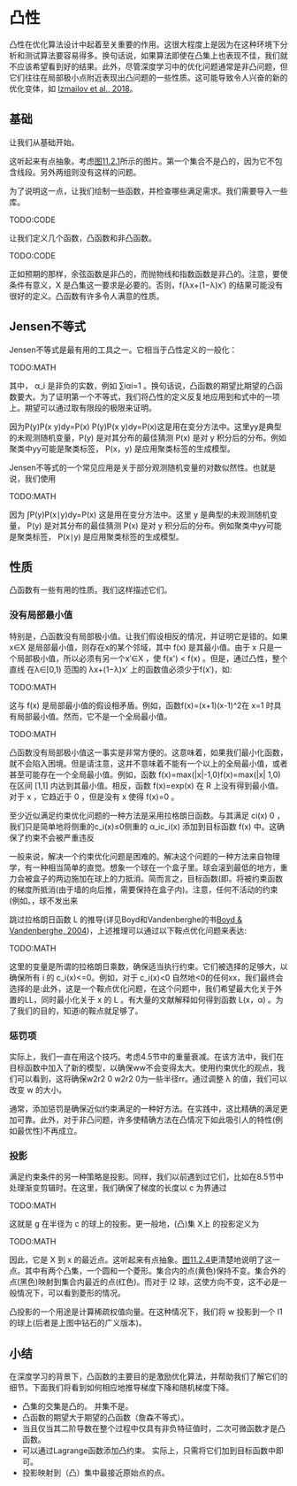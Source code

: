 

<!--
 * @version:
 * @Author:  StevenJokes https://github.com/StevenJokes
 * @Date: 2020-07-03 16:25:07
 * @LastEditors:  StevenJokes https://github.com/StevenJokes
 * @LastEditTime: 2020-07-03 17:18:57
 * @Description:
 * @TODO::
 * @Reference:
-->

# 凸性

凸性在优化算法设计中起着至关重要的作用。这很大程度上是因为在这种环境下分析和测试算法要容易得多。换句话说，如果算法即使在凸集上也表现不佳，我们就不应该希望看到好的结果。此外，尽管深度学习中的优化问题通常是非凸问题，但它们往往在局部极小点附近表现出凸问题的一些性质。这可能导致令人兴奋的新的优化变体，如 [Izmailov et al., 2018](http://preview.d2l.ai/d2l-en/PR-1102/chapter_references/zreferences.html#izmailov-podoprikhin-garipov-ea-2018)。

## 基础

让我们从基础开始。

这听起来有点抽象。考虑[图11.2.1](http://preview.d2l.ai/d2l-en/PR-1102/chapter_optimization/convexity.html#fig-pacman)所示的图片。第一个集合不是凸的，因为它不包含线段。另外两组则没有这样的问题。


为了说明这一点，让我们绘制一些函数，并检查哪些满足需求。我们需要导入一些库。

TODO:CODE

让我们定义几个函数，凸函数和非凸函数。

TODO:CODE

正如预期的那样，余弦函数是非凸的，而抛物线和指数函数是非凸的。注意，要使条件有意义，X 是凸集这一要求是必要的。否则，f(λx+(1−λ)x′) 的结果可能没有很好的定义。凸函数有许多令人满意的性质。

## Jensen不等式

Jensen不等式是最有用的工具之一。它相当于凸性定义的一般化：

TODO:MATH

其中， α_i 是非负的实数，例如 ∑iαi=1  。换句话说，凸函数的期望比期望的凸函数要大。为了证明第一个不等式，我们将凸性的定义反复地应用到和式中的一项上。期望可以通过取有限段的极限来证明。

因为P(y)P(x y)dy=P(x) P(y)P(x y)dy=P(x)这是用在变分方法中。这里yy是典型的未观测随机变量，P(y) 是对其分布的最佳猜测 P(x) 是对 y 积分后的分布。例如聚类中yy可能是聚类标签， P(x，y) 是应用聚类标签的生成模型。

Jensen不等式的一个常见应用是关于部分观测随机变量的对数似然性。也就是说，我们使用

TODO:MATH

因为 ∫P(y)P(x∣y)dy=P(x) 这是用在变分方法中。这里 y 是典型的未观测随机变量， P(y) 是对其分布的最佳猜测 P(x) 是对 y 积分后的分布。例如聚类中yy可能是聚类标签， P(x∣y) 是应用聚类标签的生成模型。

## 性质

凸函数有一些有用的性质。我们这样描述它们。

### 没有局部最小值

特别是，凸函数没有局部极小值。让我们假设相反的情况，并证明它是错的。如果 x∈X 是局部最小值，则存在x的某个邻域，其中 f(x) 是其最小值。由于 x 只是一个局部极小值，所以必须有另一个x′∈X ，使 f(x') < f(x) 。但是，通过凸性，整个直线 在λ∈[0,1) 范围的 λx+(1−λ)x′ 上的函数值必须少于f(x′)，如:

TODO:MATH

这与 f(x) 是局部最小值的假设相矛盾。例如，函数f(x)=(x+1)(x-1)^2在 x=1 时具有局部最小值。然而，它不是一个全局最小值。

TODO:MATH

凸函数没有局部极小值这一事实是非常方便的。这意味着，如果我们最小化函数，就不会陷入困境。但是请注意，这并不意味着不能有一个以上的全局最小值，或者甚至可能存在一个全局最小值。例如，函数 f(x)=max(|x|-1,0)f(x)=max(|x| 1,0) 在区间 [1,1] 内达到其最小值。相反，函数 f(x)=exp(x) 在 R 上没有得到最小值。对于 x ，它趋近于 0 ，但是没有 x 使得 f(x)=0 。

至少近似满足约束优化问题的一种方法是采用拉格朗日函数。与其满足 ci(x) 0 ，我们只是简单地将侧重的c_i(x)≤0侧重的  α_ic_i(x) 添加到目标函数 f(x) 中。这确保了约束不会被严重违反

一般来说，解决一个约束优化问题是困难的。解决这个问题的一种方法来自物理学，有一种相当简单的直觉。想象一个球在一个盒子里。球会滚到最低的地方，重力会被盒子的两边施加在球上的力抵消。简而言之，目标函数(即。将被约束函数的梯度所抵消(由于墙的向后推，需要保持在盒子内)。注意，任何不活动的约束(例如。，球不发出来

跳过拉格朗日函数 L 的推导(详见Boyd和Vandenberghe的书[Boyd & Vandenberghe, 2004](http://preview.d2l.ai/d2l-en/PR-1102/chapter_references/zreferences.html#boyd-vandenberghe-2004))，上述推理可以通过以下鞍点优化问题来表达:

TODO:MATH

这里的变量是所谓的拉格朗日乘数，确保适当执行约束。它们被选择的足够大，以确保所有 i 的 c_i(x)<=0。例如，对于 c_i(x)<0 自然地<0的任何xx，我们最终会选择的是:此外，这是一个鞍点优化问题，在这个问题中，我们希望最大化关于外置的LL，同时最小化关于 x 的 L 。有大量的文献解释如何得到函数 L(x，α) 。为了我们的目的，知道i的鞍点就足够了。

### 惩罚项

实际上，我们一直在用这个技巧。考虑4.5节中的重量衰减。在该方法中，我们在目标函数中加入了新的模型，以确保ww不会变得太大。使用约束优化的观点，我们可以看到，这将确保w2r2 0 w2r2 0为一些半径rr。通过调整 λ 的值，我们可以改变 w 的大小。

通常，添加惩罚是确保近似约束满足的一种好方法。在实践中，这比精确的满足更加可靠。此外，对于非凸问题，许多使精确方法在凸情况下如此吸引人的特性(例如最优性)不再成立。

### 投影

满足约束条件的另一种策略是投影。同样，我们以前遇到过它们，比如在8.5节中处理渐变剪辑时。在这里，我们确保了梯度的长度以 c 为界通过

TODO:MATH

这就是 g 在半径为 c 的球上的投影。更一般地，(凸)集 X上 的投影定义为

TODO:MATH

因此，它是 X 到 x 的最近点。这听起来有点抽象。[图11.2.4](http://preview.d2l.ai/d2l-en/PR-1102/chapter_optimization/convexity.html#fig-projections)更清楚地说明了这一点。其中有两个凸集，一个圆和一个菱形。集合内的点(黄色)保持不变。集合外的点(黑色)映射到集合内最近的点(红色)。而对于 l2 球，这使方向不变，这不必是一般情况下，可以看到菱形的情况。

凸投影的一个用途是计算稀疏权值向量。在这种情况下，我们将 w 投影到一个 l1 的球上(后者是上图中钻石的广义版本)。

## 小结

在深度学习的背景下，凸函数的主要目的是激励优化算法，并帮助我们了解它们的细节。下面我们将看到如何相应地推导梯度下降和随机梯度下降。

- 凸集的交集是凸的。 并集不是。
- 凸函数的期望大于期望的凸函数（詹森不等式）。
- 当且仅当其二阶导数在整个过程中仅具有非负特征值时，二次可微函数才是凸函数。
- 可以通过Lagrange函数添加凸约束。 实际上，只需将它们加到目标函数中即可。
- 投影映射到（凸）集中最接近原始点的点。
